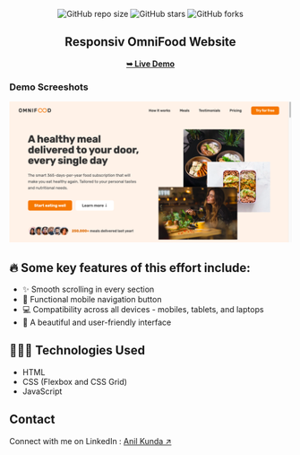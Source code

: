<div align="center">
  
  ![GitHub repo size](https://img.shields.io/github/repo-size/anillkunda/omnifood-clone)
  ![GitHub stars](https://img.shields.io/github/stars/anillkunda/omnifood-clone)
  ![GitHub forks](https://img.shields.io/github/forks/anillkunda/omnifood-clone?style=social)
  <br />
  <h2 align="center">Responsiv OmniFood Website</h2>

  <a href="https://anillkunda.github.io/omnifood-clone/"><strong>➥ Live Demo</strong></a>
  
</div>

### Demo Screeshots

![OmniFood_website Desktop Demo](./readme_assets/Omnifood-Img.png "Desktop Demo")


## 🔥 Some key features of this effort include:

- ✨ Smooth scrolling in every section
- 📱 Functional mobile navigation button
- 💻 Compatibility across all devices - mobiles, tablets, and laptops
- 🎨 A beautiful and user-friendly interface

## 👨🏻‍💻 Technologies Used

- HTML
- CSS (Flexbox and CSS Grid)
- JavaScript

## Contact
Connect with me on LinkedIn : [Anil Kunda ↗](https://www.linkedin.com/in/anilkunda/)
